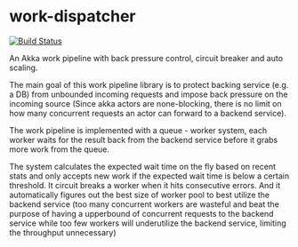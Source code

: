 # work-dispatcher

[![Build Status](https://travis-ci.org/iheartradio/kanaloa.svg)](https://travis-ci.org/iheartradio/kanaloa)

An Akka work pipeline with back pressure control, circuit breaker and auto scaling. 

The main goal of this work pipeline library is to protect backing service (e.g. a DB) from unbounded incoming requests and impose back pressure on the incoming source (Since akka actors are none-blocking, there is no limit on how many concurrent requests an actor can forward to a backend service). 

The work pipeline is implemented with a queue - worker system, each worker waits for the result back from the backend service before it grabs more work from the queue. 

The system calculates the expected wait time on the fly based on recent stats and only accepts new work if the expected wait time is below a certain threshold. It circuit breaks a worker when it hits consecutive errors. And it automatically figures out the best size of worker pool to best utilize the backend service (too many concurrent workers are wasteful and beat the purpose of having a upperbound of concurrent requests to the backend service while too few workers will underutilize the backend service, limiting the throughput unnecessary)
